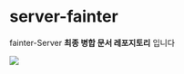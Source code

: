 # server-fainter

fainter-Server 
**최종 병합 문서 레포지토리** 입니다


<a href="https://github.com/user-attachments/assets/c08d2df0-c8a0-4e95-9993-a7ef02d9f415
" target="_blank"><img src="https://img.shields.io/badge/뱃지레이블-배경색?style=뱃지모양&logo=로고&logoColor=로고색상"/></a>